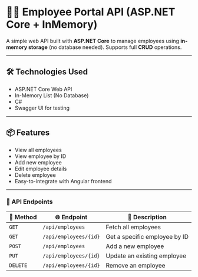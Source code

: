 # 👨‍💼 Employee Portal API (ASP.NET Core + InMemory)

A simple web API built with **ASP.NET Core** to manage employees using **in-memory storage** (no database needed). Supports full **CRUD** operations.

---

## 🛠 Technologies Used

- ASP.NET Core Web API
- In-Memory List (No Database)
- C#
- Swagger UI for testing

---

## 📦 Features

- View all employees
- View employee by ID
- Add new employee
- Edit employee details
- Delete employee
- Easy-to-integrate with Angular frontend

---
### 📡 API Endpoints

| 🧾 Method | 🌐 Endpoint              | 📝 Description        |
|----------|--------------------------|------------------------|
| `GET`    | `/api/employees`         | Fetch all employees    |
| `GET`    | `/api/employees/{id}`    | Get a specific employee by ID |
| `POST`   | `/api/employees`         | Add a new employee     |
| `PUT`    | `/api/employees/{id}`    | Update an existing employee |
| `DELETE` | `/api/employees/{id}`    | Remove an employee     |



